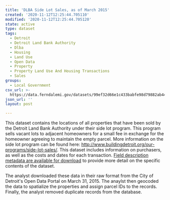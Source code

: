 ```yaml
---
title: 'DLBA Side Lot Sales, as of March 2015'
created: '2020-11-12T12:25:44.705110'
modified: '2020-11-12T12:25:44.705120'
state: active
type: dataset
tags:
  - Detroit
  - Detroit Land Bank Authority
  - Dlba
  - Housing
  - Land Use
  - Open Data
  - Property
  - Property Land Use And Housing Transactions
  - Sales
groups:
  - Local Government
csv_url: >-
  https://data.ferndalemi.gov/datasets/99ef32d66e1c433babfe98d79882ab44_0.csv?outSR=%7B%22latestWkid%22%3A2898%2C%22wkid%22%3A2898%7D
json_url: ''
layout: post

---
```

<p>This dataset contains the locations of all properties that have been 
sold by the Detroit Land Bank Authority under their side lot program. This 
program sells vacant lots to adjacent homeowners for a small fee in exchange for 
the homeowner agreeing to maintain the empty parcel. More information on the 
side lot program can be found here: <a href='http://www.buildingdetroit.org/our-programs/side-lot-sales/' target='_blank'>http://www.buildingdetroit.org/our-programs/side-lot-sales/</a>. This dataset 
includes information on purchasers, as well as the costs and dates for each 
transaction. <a href='http://datadrivendetroit.org/web_ftp/motorcitymapping/Metadata/DLBA_ProgramSales/Metadata_DLBASideLotSales.xls' target='_blank'>Field description metadata are available for download</a> to provide more detail on the specific contents of the dataset.</p>
<p>The analyst downloaded these data in their raw format from the City of 
Detroit's Open Data Portal on March 31, 2015. The anaylst then geocoded the data 
to spatialize the properties and assign parcel IDs to the records. Finally, the 
analyst removed duplicate records from the database.</p>
